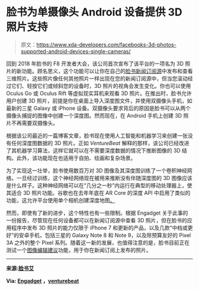 # 脸书为单摄像头 Android 设备提供 3D 照片支持

> 原文：<https://www.xda-developers.com/facebooks-3d-photos-supported-android-devices-single-cameras/>

回到 2018 年脸书的 F8 开发者大会，该公司首次宣布了该平台的一项名为 3D 照片的新功能。顾名思义，这个功能可以让你在自己的[脸书新闻订阅源](https://www.xda-developers.com/facebook-testing-tabbed-news-f)中发布和查看三维照片。这些照片像任何其他照片一样出现在您的新闻订阅源中，但当您滚动经过它们、轻按它们或倾斜您的设备时，3D 照片的视角会发生变化。你也可以使用 Oculus Go 或 Oculus Rift 等虚拟现实耳机来观看 3D 照片。在推出时，脸书允许用户创建 3D 照片，前提是你在桌面上导入深度图文件，并使用双摄像头手机，如最新的三星 Galaxy 或 iPhone 设备。双摄像头要求背后的原因是脸书可以从两个摄像头捕捉的图像中创建一个深度图。然而现在，在 Android 手机上创建 3D 照片不再需要双摄像头。

根据该公司最近的一篇博客文章，脸书现在使用人工智能和机器学习来创建一张没有任何深度图数据的 3D 照片。正如 *VentureBeat* 解释的那样，该公司已经改进了其机器学习算法，这样它就可以在不需要深度数据的情况下推断图像的 3D 结构。此外，该功能现在也适用于自拍、绘画和复杂场景。

为了实现这一壮举，脸书使用数百万对 3D 图像及其深度图训练了一个卷积神经网络。一旦经过训练，这个神经网络现在被用来推断没有伴随深度图的 3D 图像应该是什么样子。这种神经网络可以在“几分之一秒”内运行在典型的移动处理器上，使其适合 3D 照片功能。谷歌也在去年年底在 AR Core 的深度 API 中启用了类似的功能，这允许平台使用单个相机创建深度地图[。](https://www.xda-developers.com/google-arcore-depth-api-create-depth-maps-using-single-camera/)

然而，即使有了新的进步，这个特性也有一些限制。根据 Engadget 关于此事的一份报告，尽管现在任何设备都可以在新闻订阅源中查看 3D 照片，但在脸书的应用程序中发布 3D 照片的能力仅限于 iPhone 7 和更新的产品，以及几款“中档或更好”的安卓手机，包括三星的 Galaxy Note 8 和 Note 9，以及除预算友好的 Pixel 3A 之外的整个 Pixel 系列。随着这一新的发展，也值得注意的是，脸书目前正在测试一个[图像编辑建议](https://www.xda-developers.com/facebook-android-tests-image-editing-suggestions-google-photos/)功能，用于你在新闻订阅上发布的照片。

* * *

**来源:[脸书艾](https://ai.facebook.com/blog/-powered-by-ai-turning-any-2d-photo-into-3d-using-convolutional-neural-nets/)**

**Via: [Engadget](https://www.engadget.com/2020/02/28/facebook-converts-3D-photos-without-portrait-mode/?guccounter=1) ，[venturebeat](https://venturebeat.com/2020/02/28/facebooks-3d-photos-feature-now-gives-any-image-simulated-depth/)**